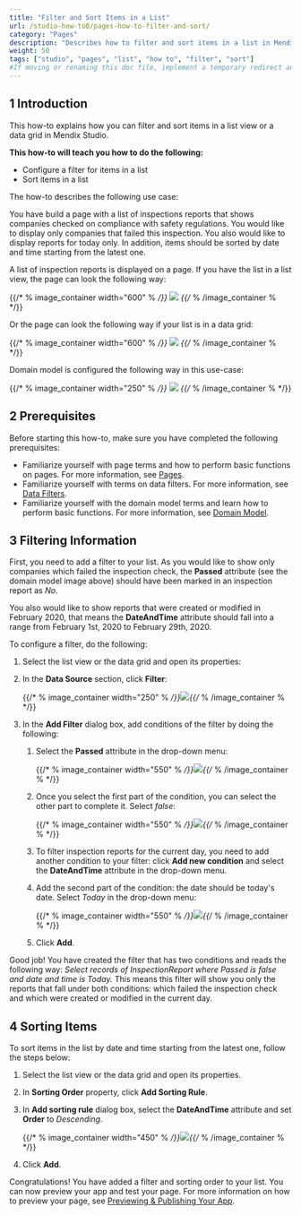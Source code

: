 ```yaml
---
title: "Filter and Sort Items in a List"
url: /studio-how-to8/pages-how-to-filter-and-sort/
category: "Pages"
description: "Describes how to filter and sort items in a list in Mendix Studio."
weight: 50
tags: ["studio", "pages", "list", "how to", "filter", "sort"]
#If moving or renaming this doc file, implement a temporary redirect and let the respective team know they should update the URL in the product. See Mapping to Products for more details.
---
```


## 1 Introduction 

This how-to explains how you can filter and sort items in a list view or a data grid in Mendix Studio. 

**This how-to will teach you how to do the following:**

* Configure a filter for items in a list
* Sort items in a list

The how-to describes the following use case: 

You have build a page with a list of inspections reports that shows companies checked on compliance with safety regulations. You would like to display only companies that failed this inspection. You also would like to display reports for today only. In addition, items should be sorted by date and time starting from the latest one.  

A list of inspection reports is displayed on a page. If you have the list in a list view, the page can look the following way:

{{/* % image_container width="600" % */}}
![](/attachments/studio-how-to8/pages/pages-how-to-filter-and-sort/list-view-example.png)
{{/* % /image_container % */}}

Or the page can look the following way if your list is in a data grid:

{{/* % image_container width="600" % */}}
![](/attachments/studio-how-to8/pages/pages-how-to-filter-and-sort/page-example-data-grid.png)
{{/* % /image_container % */}}

Domain model is configured the following way in this use-case:

{{/* % image_container width="250" % */}}
![](/attachments/studio-how-to8/pages/pages-how-to-filter-and-sort/domain-model.png)
{{/* % /image_container % */}}

## 2 Prerequisites

Before starting this how-to, make sure you have completed the following prerequisites:

* Familiarize yourself with page terms and how to perform basic functions on pages. For more information, see [Pages](/studio8/page-editor/). 
* Familiarize yourself with terms on data filters. For more information, see [Data Filters](/studio8/data-filters/).
* Familiarize yourself with the domain model terms and learn how to perform basic functions. For more information, see [Domain Model](/studio8/domain-models/).

## 3 Filtering Information 

First, you need to add a filter to your list.  As you would like to show only companies which failed the inspection check, the **Passed** attribute (see the domain model image above) should have been marked in an inspection report as *No*. 

You also would like to show reports that were created or modified in February 2020, that means the **DateAndTime** attribute should fall into a range from February 1st, 2020 to February 29th, 2020. 

To configure a filter, do the following:

1. Select the list view or the data grid and open its properties:

2. In the **Data Source** section, click **Filter**:

    {{/* % image_container width="250" % */}}![](/attachments/studio-how-to8/pages/pages-how-to-filter-and-sort/properties-filter.png){{/* % /image_container % */}}

3. In the **Add Filter** dialog box, add conditions of the filter by doing the following:

    1. Select the **Passed** attribute in the drop-down menu:

    	{{/* % image_container width="550" % */}}![](/attachments/studio-how-to8/pages/pages-how-to-filter-and-sort/add-filter-select-attribute.png){{/* % /image_container % */}}

    2. Once you select the first part of the condition, you can select the other part to complete it. Select *false*:

    	{{/* % image_container width="550" % */}}![](/attachments/studio-how-to8/pages/pages-how-to-filter-and-sort/add-filter-condition.png){{/* % /image_container % */}}

    3. To filter inspection reports for the current day, you need to add another condition to your filter: click **Add new condition** and select the **DateAndTime** attribute in the drop-down menu.

    4. Add the second part of the condition: the date should be today's date. Select *Today* in the drop-down menu: 

		{{/* % image_container width="550" % */}}![](/attachments/studio-how-to8/pages/pages-how-to-filter-and-sort/filter-date-and-time.png){{/* % /image_container % */}}

    5. Click **Add**.

Good job! You have created the filter that has two conditions and reads the following way: *Select records of InspectionReport where Passed is false and date and time is Today.* This means this filter will show you only the reports that fall under both conditions: which failed the inspection check and which were created or modified in the current day. 

## 4 Sorting Items  

To sort items in the list by date and time starting from the latest one, follow the steps below:

1. Select the list view or the data grid and open its properties.

2. In **Sorting Order** property, click **Add Sorting Rule**.

3. In **Add sorting rule** dialog box, select the **DateAndTime** attribute and set **Order** to *Descending*.

	{{/* % image_container width="450" % */}}![](/attachments/studio-how-to8/pages/pages-how-to-filter-and-sort/add-sorting-rule.png){{/* % /image_container % */}}

4. Click **Add**.

Congratulations! You have added a filter and sorting order to your list. You can now preview your app and test your page. For more information on how to preview your page, see [Previewing & Publishing Your App](/studio8/publishing-app/).
